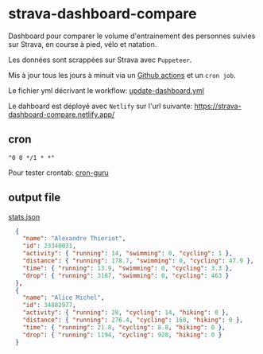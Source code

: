 # strava-dashboard-compare

Dashboard pour comparer le volume d'entrainement des personnes suivies sur Strava, en course à pied, vélo et natation.

Les données sont scrappées sur Strava avec `Puppeteer`.

Mis à jour tous les jours à minuit via un [Github actions](https://github.com/benoitgrasset/strava-dashboard-compare/actions/workflows/update-dashboard.yml) et un `cron job`.

Le fichier yml décrivant le workflow: [update-dashboard.yml](/.github/workflows/update-dashboard.yml)

Le dahboard est déployé avec `Netlify` sur l'url suivante: https://strava-dashboard-compare.netlify.app/


## cron

```
"0 0 */1 * *"
```

Pour tester crontab: [cron-guru](https://crontab.guru/#*_*_*_*_*)


## output file

[stats.json](./stats.json)

```json
  {
    "name": "Alexandre Thieriot",
    "id": 23340031,
    "activity": { "running": 14, "swimming": 0, "cycling": 1 },
    "distance": { "running": 178.7, "swimming": 0, "cycling": 47.9 },
    "time": { "running": 13.9, "swimming": 0, "cycling": 3.3 },
    "drop": { "running": 3187, "swimming": 0, "cycling": 463 }
  },
  {
    "name": "Alice Michel",
    "id": 34882977,
    "activity": { "running": 28, "cycling": 14, "hiking": 0 },
    "distance": { "running": 276.4, "cycling": 168, "hiking": 0 },
    "time": { "running": 21.8, "cycling": 8.8, "hiking": 0 },
    "drop": { "running": 1194, "cycling": 928, "hiking": 0 }
  }
```
